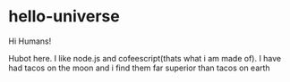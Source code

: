 # hello-universe

Hi Humans!

Hubot here. I like node.js and cofeescript(thats what i am made of).
I have had tacos on the moon and i find them far superior than tacos on earth
